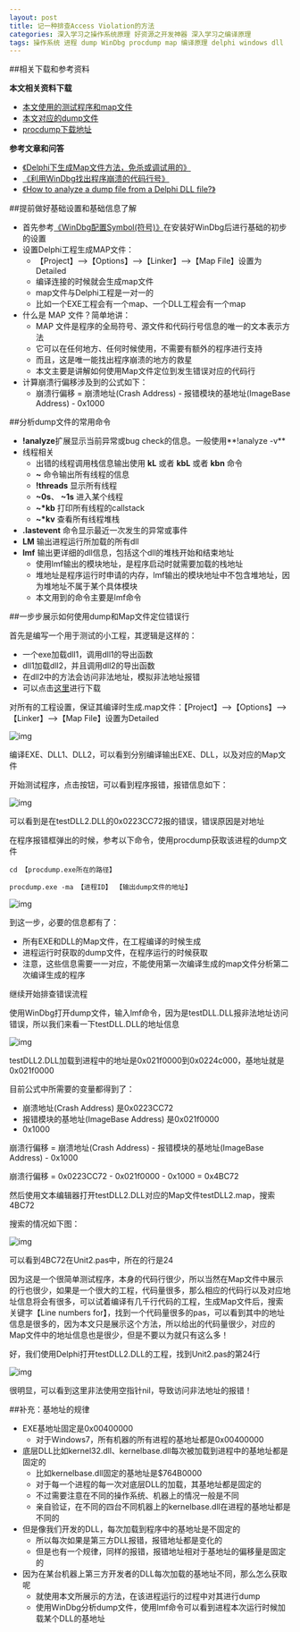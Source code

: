 ```yaml
---
layout: post
title: 记一种排查Access Violation的方法
categories: 深入学习之操作系统原理 好资源之开发神器 深入学习之编译原理
tags: 操作系统 进程 dump WinDbg procdump map 编译原理 delphi windows dll
---
```


##相关下载和参考资料

**本文相关资料下载**

* [本文使用的测试程序和map文件](../download/20160715/ViolationAddress.zip)
* [本文对应的dump文件](../download/20160715/test.zip)
* [procdump下载地址](../download/20160715/procdump.zip)

**参考文章和问答**

* [《Delphi下生成Map文件方法，免杀或调试用的》](http://www.ej38.com/showinfo/delphi-134184.html)
* [《利用WinDbg找出程序崩溃的代码行号》](http://www.cctry.com/forum.php?mod=viewthread&tid=41078&fromuid=1817)
* [《How to analyze a dump file from a Delphi DLL file?》](http://stackoverflow.com/questions/1237988/how-to-analyze-a-dump-file-from-a-delphi-dll-file)

##提前做好基础设置和基础信息了解

* 首先参考[《WinDbg配置Symbol(符号)》](http://www.xumenger.com/windbg-symbol-20160521/)在安装好WinDbg后进行基础的初步的设置
* 设置Delphi工程生成MAP文件：
  * 【Project】-->【Options】-->【Linker】-->【Map File】设置为Detailed
  * 编译连接的时候就会生成map文件
  * map文件与Delphi工程是一对一的
  * 比如一个EXE工程会有一个map、一个DLL工程会有一个map
* 什么是 MAP 文件？简单地讲：
  * MAP 文件是程序的全局符号、源文件和代码行号信息的唯一的文本表示方法
  * 它可以在任何地方、任何时候使用，不需要有额外的程序进行支持
  * 而且，这是唯一能找出程序崩溃的地方的救星
  * 本文主要是讲解如何使用Map文件定位到发生错误对应的代码行
* 计算崩溃行偏移涉及到的公式如下：
  * 崩溃行偏移 = 崩溃地址(Crash Address) - 报错模块的基地址(ImageBase Address) - 0x1000

##分析dump文件的常用命令

* **!analyze**扩展显示当前异常或bug check的信息。一般使用**!analyze -v**
* 线程相关
  * 出错的线程调用栈信息输出使用 **kL** 或者 **kbL** 或者 **kbn** 命令
  * **~** 命令输出所有线程的信息
  * **!threads** 显示所有线程
  * **~0s**、 **~1s** 进入某个线程
  * **~\*kb** 打印所有线程的callstack
  * **~\*kv** 查看所有线程堆栈
* **.lastevent** 命令显示最近一次发生的异常或事件
* **LM** 输出进程运行所加载的所有dll
* **lmf** 输出更详细的dll信息，包括这个dll的堆栈开始和结束地址
  * 使用lmf输出的模块地址，是程序启动时就需要加载的栈地址
  * 堆地址是程序运行时申请的内存，lmf输出的模块地址中不包含堆地址，因为堆地址不属于某个具体模块
  * 本文用到的命令主要是lmf命令

##一步步展示如何使用dump和Map文件定位错误行

首先是编写一个用于测试的小工程，其逻辑是这样的：

* 一个exe加载dll1，调用dll1的导出函数
* dll1加载dll2，并且调用dll2的导出函数
* 在dll2中的方法会访问非法地址，模拟非法地址报错
* 可以点击[这里](../download/20160715/ViolationAddress.zip)进行下载

对所有的工程设置，保证其编译时生成.map文件：【Project】-->【Options】-->【Linker】-->【Map File】设置为Detailed

![img](../media/image/2016-07-15/01.png)

编译EXE、DLL1、DLL2，可以看到分别编译输出EXE、DLL，以及对应的Map文件

开始测试程序，点击按钮，可以看到程序报错，报错信息如下：

![img](../media/image/2016-07-15/02.png)

可以看到是在testDLL2.DLL的0x0223CC72报的错误，错误原因是对地址

在程序报错框弹出的时候，参考以下命令，使用procdump获取该进程的dump文件

```
cd 【procdump.exe所在的路径】

procdump.exe -ma 【进程ID】 【输出dump文件的地址】
```

![img](../media/image/2016-07-15/03.png)

到这一步，必要的信息都有了：

* 所有EXE和DLL的Map文件，在工程编译的时候生成
* 进程运行时获取的dump文件，在程序运行的时候获取
* 注意，这些信息需要一一对应，不能使用第一次编译生成的map文件分析第二次编译生成的程序

继续开始排查错误流程

使用WinDbg打开dump文件，输入lmf命令，因为是testDLL.DLL报非法地址访问错误，所以我们来看一下testDLL.DLL的地址信息

![img](../media/image/2016-07-15/04.png)

testDLL2.DLL加载到进程中的地址是0x021f0000到0x0224c000，基地址就是0x021f0000

目前公式中所需要的变量都得到了：

* 崩溃地址(Crash Address) 是0x0223CC72
* 报错模块的基地址(ImageBase Address) 是0x021f0000
* 0x1000

崩溃行偏移 = 崩溃地址(Crash Address) - 报错模块的基地址(ImageBase Address) - 0x1000

崩溃行偏移 = 0x0223CC72 - 0x021f0000 - 0x1000 = 0x4BC72

然后使用文本编辑器打开testDLL2.DLL对应的Map文件testDLL2.map，搜索 4BC72

搜索的情况如下图：

![img](../media/image/2016-07-15/05.png)

可以看到4BC72在Unit2.pas中，所在的行是24

因为这是一个很简单测试程序，本身的代码行很少，所以当然在Map文件中展示的行也很少，如果是一个很大的工程，代码量很多，那么相应的代码行以及对应地址信息将会有很多，可以试着编译有几千行代码的工程，生成Map文件后，搜索关键字【Line numbers for】，找到一个代码量很多的pas，可以看到其中的地址信息是很多的，因为本文只是展示这个方法，所以给出的代码量很少，对应的Map文件中的地址信息也是很少，但是不要以为就只有这么多！

好，我们使用Delphi打开testDLL2.DLL的工程，找到Unit2.pas的第24行

![img](../media/image/2016-07-15/06.png)

很明显，可以看到这里非法使用空指针nil，导致访问非法地址的报错！

##补充：基地址的规律

* EXE基地址固定是0x00400000
  * 对于Windows7，所有机器的所有进程的基地址都是0x00400000
* 底层DLL比如kernel32.dll、kernelbase.dll每次被加载到进程中的基地址都是固定的
  * 比如kernelbase.dll固定的基地址是$764B0000
  * 对于每一个进程的每一次对底层DLL的加载，其基地址都是固定的
  * 不过需要注意在不同的操作系统、机器上的情况一般是不同
  * 亲自验证，在不同的四台不同机器上的kernelbase.dll在进程的基地址都是不同的
* 但是像我们开发的DLL，每次加载到程序中的基地址是不固定的
  * 所以每次如果是第三方DLL报错，报错地址都是变化的
  * 但是也有一个规律，同样的报错，报错地址相对于基地址的偏移量是固定的
* 因为在某台机器上第三方开发者的DLL每次加载的基地址不同，那么怎么获取呢
  * 就使用本文所展示的方法，在该进程运行的过程中对其进行dump
  * 使用WinDbg分析dump文件，使用lmf命令可以看到进程本次运行时候加载某个DLL的基地址
